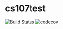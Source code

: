 # cs107test
[![Build Status](https://travis-ci.com/TianleiHe/cs107test.svg?branch=main)](https://travis-ci.com/TianleiHe/cs107test)
[![codecov](https://codecov.io/gh/TianleiHe/cs107test/branch/main/graph/badge.svg?token=1CYGSA2FJM)](undefined)
